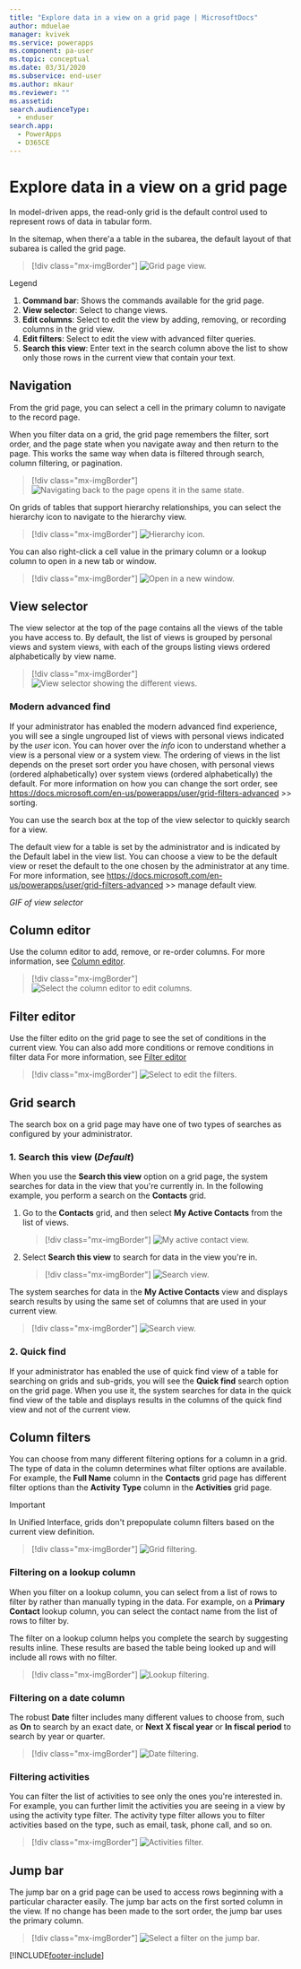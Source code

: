 ```yaml
---
title: "Explore data in a view on a grid page | MicrosoftDocs"
author: mduelae
manager: kvivek
ms.service: powerapps
ms.component: pa-user
ms.topic: conceptual
ms.date: 03/31/2020
ms.subservice: end-user
ms.author: mkaur
ms.reviewer: ""
ms.assetid: 
search.audienceType: 
  - enduser
search.app: 
  - PowerApps
  - D365CE
---
```

# Explore data in a view on a grid page

In model-driven apps, the read-only grid is the default control used to represent rows of data in tabular form. 

In the sitemap, when there'a a table in the subarea, the default layout of that subarea is called the grid page. 


   > [!div class="mx-imgBorder"]
   > ![Grid page view.](media/grid-page-1.png "Grid page")

Legend

1. **Command bar**: Shows the commands available for the grid page.
2. **View selector**: Select to change views.
3. **Edit columns**: Select to edit the view by adding, removing, or recording columns in the grid view.
4. **Edit filters**: Select to edit the view with advanced filter queries.
5. **Search this view**: Enter text in the search column above the list to show only those rows in the current view that contain your text.

## Navigation

From the grid page, you can select a cell in the primary column to navigate to the record page.

When you filter data on a grid, the grid page remembers the filter, sort order, and the page state when you navigate away and then return to the page. This works the same way when data is filtered through search, column filtering, or pagination.

   > [!div class="mx-imgBorder"]
   > ![Navigating back to the page opens it in the same state.](media/grid-remember-state-on-back-navigate.gif "Navigating back to the page opens it in the same state")

On grids of tables that support hierarchy relationships, you can select the hierarchy icon to navigate to the hierarchy view.

   > [!div class="mx-imgBorder"]
   > ![Hierarchy icon.](media/grid-row-hierarchy-icon.png "Hierarchy icon")

You can also right-click a cell value in the primary column or a lookup column to open in a new tab or window.

   > [!div class="mx-imgBorder"]
   > ![Open in a new window.](media/newtab.png "Open in a new window")

## View selector
  
The view selector at the top of the page contains all the views of the table you have access to. By default, the list of views is grouped by personal views and system views, with each of the groups listing views ordered alphabetically by view name.

   > [!div class="mx-imgBorder"]
   > ![View selector showing the different views.](media/view-selector.png "View selector")


### Modern advanced find

If your administrator has enabled the modern advanced find experience, you will see a single ungrouped list of views with personal views indicated by the _user_ icon. You can hover over the _info_ icon to understand whether a view is a personal view or a system view. The ordering of views in the list depends on the preset sort order you have chosen, with personal views (ordered alphabetically) over system views (ordered alphabetically) the default. For more information on how you can change the sort order, see https://docs.microsoft.com/en-us/powerapps/user/grid-filters-advanced >> sorting.

You can use the search box at the top of the view selector to quickly search for a view.

The default view for a table is set by the administrator and is indicated by the Default label in the view list. You can choose a view to be the default view or reset the default to the one chosen by the administrator at any time. For more information, see https://docs.microsoft.com/en-us/powerapps/user/grid-filters-advanced >> manage default view.

_GIF of view selector_

## Column editor

Use the column editor to add, remove, or re-order columns. For more information, see [Column editor](grid-filters-advanced.md#column-editor).

   > [!div class="mx-imgBorder"]
   > ![Select the column editor to edit columns.](media/colum-editor.gif "Columns editor")

## Filter editor

Use the filter edito on the grid page to see the set of conditions in the current view. You can also add more conditions or remove conditions in filter data For more information, see [Filter editor](grid-filters-advanced.md#filter-editor)

   > [!div class="mx-imgBorder"]
   > ![Select to edit the filters.](media/edit-filters.gif "Edit filters")

## Grid search

The search box on a grid page may have one of two types of searches as configured by your administrator.

### 1. Search this view (_Default_)

When you use the **Search this view** option on a grid page, the system searches for data in the view that you're currently in. In the following example, you perform a search on the **Contacts** grid.

1. Go to the **Contacts** grid, and then select **My Active Contacts** from the list of views.

    > [!div class="mx-imgBorder"]
    > ![My active contact view.](media/myactive-contacts-view.png "My Active Contacts view")

2. Select **Search this view** to search for data in the view you're in.

    > [!div class="mx-imgBorder"]
    > ![Search view.](media/search-view.png "Search this view")

The system searches for data in the **My Active Contacts** view and displays search results by using the same set of columns that are used in your current view.

   > [!div class="mx-imgBorder"]
   > ![Search view.](media/search-view2.png "Search results from the Search this view command")

### 2. Quick find

If your administrator has enabled the use of quick find view of a table for searching on grids and sub-grids, you will see the **Quick find** search option on the grid page. When you use it, the system searches for data in the quick find view of the table and displays results in the columns of the quick find view and not of the current view. 

## Column filters
  
You can choose from many different filtering options for a column in a grid. The type of data in the column determines what filter options are available. For example, the **Full Name** column in the **Contacts** grid page has different filter options than the **Activity Type** column in the **Activities** grid page.
 
> [!IMPORTANT]
> In Unified Interface, grids don't prepopulate column filters based on the current view definition.

   > [!div class="mx-imgBorder"]
   > ![Grid filtering.](media/filter-options.png "Grid filtering")

### Filtering on a lookup column
 
When you filter on a lookup column, you can select from a list of rows to filter by rather than manually typing in the data. For example, on a **Primary Contact** lookup column, you can select the contact name from the list of rows to filter by.

The filter on a lookup column helps you complete the search by suggesting results inline. These results are based the table being looked up and will include all rows with no filter.

   > [!div class="mx-imgBorder"]
   > ![Lookup filtering.](media/lookup-filter.png "Lookup filtering")

### Filtering on a date column

The robust **Date** filter includes many different values to choose from, such as **On** to search by an exact date, or **Next X fiscal year** or **In fiscal period** to search by year or quarter.

   > [!div class="mx-imgBorder"]
   > ![Date filtering.](media/date-filter.png "Date filtering")
  
### Filtering activities

You can filter the list of activities to see only the ones you're interested in. For example, you can further limit the activities you are seeing in a view by using the activity type filter. The activity type filter allows you to filter activities based on the type, such as email, task, phone call, and so on.


   > [!div class="mx-imgBorder"]
   > ![Activities filter.](media/activity_filter.png "Activities filter")

## Jump bar
The jump bar on a grid page can be used to access rows beginning with a particular character easily. The jump bar acts on the first sorted column in the view. If no change has been made to the sort order, the jump bar uses the primary column.
 
   > [!div class="mx-imgBorder"]
   > ![Select a filter on the jump bar.](media/jumpbar-filter-on-sorted-column.gif "Select a filter on the jump bar")


[!INCLUDE[footer-include](../includes/footer-banner.md)]
